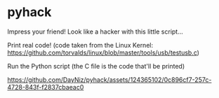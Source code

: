 # pyhack
Impress your friend! Look like a hacker with this little script...

Print real code! (code taken from the Linux Kernel: https://github.com/torvalds/linux/blob/master/tools/usb/testusb.c)

Run the Python script (the C file is the code that'll be printed)


https://github.com/DayNiz/pyhack/assets/124365102/0c896cf7-257c-4728-843f-f2837cbaeac0

